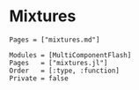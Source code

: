 # Mixtures
```@index
Pages = ["mixtures.md"]
```

```@autodocs
Modules = [MultiComponentFlash]
Pages   = ["mixtures.jl"]
Order   = [:type, :function]
Private = false
```


